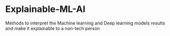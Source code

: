 # Explainable-ML-AI
Methods to interpret the Machine learning and Deep learning models results and make it explainable to a non-tech person
